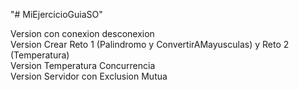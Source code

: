 "# MiEjercicioGuiaSO" 


Version con conexion desconexion\
Version Crear Reto 1 (Palindromo y ConvertirAMayusculas) y Reto 2 (Temperatura)\
Version Temperatura Concurrencia\
Version Servidor con Exclusion Mutua
